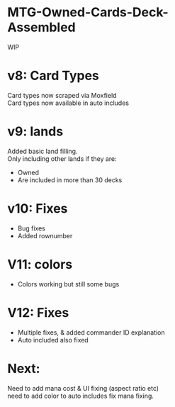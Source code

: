 # MTG-Owned-Cards-Deck-Assembled
WIP

# v8: Card Types  
Card types now scraped via Moxfield  
Card types now available in auto includes  

# v9: lands
Added basic land filling.  
Only including other lands if they are:  
- Owned   
- Are included in more than 30 decks  

# v10: Fixes
- Bug fixes
- Added rownumber

# V11: colors 
- Colors working but still some bugs

# V12: Fixes
- Multiple fixes, & added commander ID explanation
- Auto included also fixed

# Next:
Need to add mana cost  & UI fixing (aspect ratio etc)  
need to add color to auto includes
fix mana fixing.
